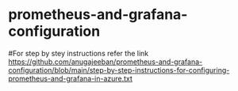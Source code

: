 # prometheus-and-grafana-configuration

#For step by stey instructions refer the link https://github.com/anugajeeban/prometheus-and-grafana-configuration/blob/main/step-by-step-instructions-for-configuring-prometheus-and-grafana-in-azure.txt
